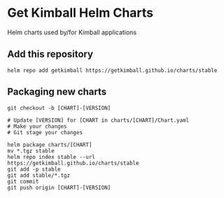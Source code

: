 # Get Kimball Helm Charts

Helm charts used by/for Kimball applications

## Add this repository

```
helm repo add getkimball https://getkimball.github.io/charts/stable
```

## Packaging new charts

```
git checkout -b [CHART]-[VERSION]

# Update [VERSION] for [CHART in charts/[CHART]/Chart.yaml
# Make your changes
# Git stage your changes

helm package charts/[CHART]
mv *.tgz stable
helm repo index stable --url https://getkimball.github.io/charts/stable
git add -p stable
git add stable/*.tgz
git commit
git push origin [CHART]-[VERSION]
```
